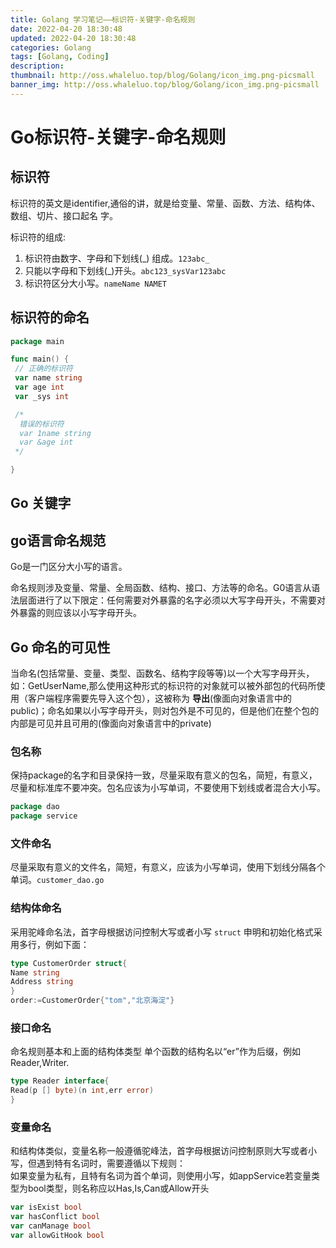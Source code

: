```yaml
---
title: Golang 学习笔记——标识符-关键字-命名规则
date: 2022-04-20 18:30:48
updated: 2022-04-20 18:30:48
categories: Golang
tags: [Golang, Coding]
description: 
thumbnail: http://oss.whaleluo.top/blog/Golang/icon_img.png-picsmall
banner_img: http://oss.whaleluo.top/blog/Golang/icon_img.png-picsmall
---
```


# Go标识符-关键字-命名规则

## 标识符

标识符的英文是identifier,通俗的讲，就是给变量、常量、函数、方法、结构体、数组、切片、接口起名
字。  

标识符的组成:  

1. 标识符由数字、字母和下划线(_) 组成。`123abc_`  
2. 只能以字母和下划线(_)开头。`abc123_sysVar123abc`
3. 标识符区分大小写。`nameName NAMET`  

## 标识符的命名

```go
package main

func main() {
 // 正确的标识符
 var name string
 var age int
 var _sys int

 /*
  错误的标识符
  var 1name string
  var &age int
 */

}
```

## Go 关键字

## go语言命名规范  

Go是一门区分大小写的语言。

命名规则涉及变量、常量、全局函数、结构、接口、方法等的命名。G0语言从语法层面进行了以下限定：任何需要对外暴露的名字必须以大写字母开头，不需要对外暴露的则应该以小写字母开头。

## Go 命名的可见性

当命名(包括常量、变量、类型、函数名、结构字段等等)以一个大写字母开头，如：GetUserName,那么使用这种形式的标识符的对象就可以被外部包的代码所使用（客户端程序需要先导入这个包），这被称为 **导出**(像面向对象语言中的public)；命名如果以小写字母开头，则对包外是不可见的，但是他们在整个包的内部是可见并且可用的(像面向对象语言中的private)  

### 包名称

保持package的名字和目录保持一致，尽量采取有意义的包名，简短，有意义，尽量和标准库不要冲突。包名应该为小写单词，不要使用下划线或者混合大小写。  

```go
package dao  
package service
```

### 文件命名

尽量采取有意义的文件名，简短，有意义，应该为小写单词，使用下划线分隔各个单词。`customer_dao.go`

### 结构体命名  

采用驼峰命名法，首字母根据访问控制大写或者小写 `struct` 申明和初始化格式采用多行，例如下面：

```go
type CustomerOrder struct{
Name string
Address string
}
order:=CustomerOrder{"tom","北京海淀"}
```

### 接口命名  

命名规则基本和上面的结构体类型
单个函数的结构名以“er”作为后缀，例如Reader,Writer.

```go
type Reader interface{
Read(p [] byte)(n int,err error)
}
```

### 变量命名

和结构体类似，变量名称一般遵循驼峰法，首字母根据访问控制原则大写或者小写，但遇到特有名词时，需要遵循以下规则：  
如果变量为私有，且特有名词为首个单词，则使用小写，如appService若变量类型为bool类型，则名称应以Has,Is,Can或Allow开头  

```go
var isExist bool
var hasConflict bool
var canManage bool
var allowGitHook bool
```
